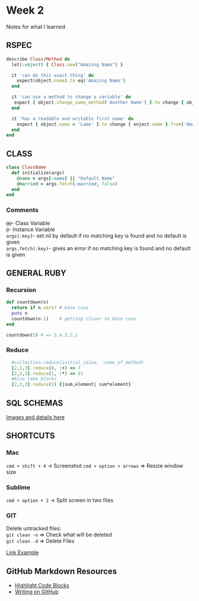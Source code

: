# Week 2
Notes for what I learned
## RSPEC
```ruby
describe Class/Method do
  let(:object) { Class.new("Amazing Name") }

  it 'can do this exact thing' do
    expect(object.name).to eq('Amazing Name')
  end

  it 'can use a method to change a variable' do
   expect { object.change_name_method('Another Name') }.to change { object.name }.to 'Lame'
  end

  it 'has a readable and writable first name' do
    expect { object.name = 'Lame' }.to change { onject.name }.from('Amazing Name').to('Lame')
  end
end
```

## CLASS
```ruby
class ClassName
  def initialize(args)
    @name = args[:name] || "Default Name"
    @married = args.fetch(:married, false)
  end
end
```
### Comments
`@@`- Class Variable  
`@`- Instance Variable  
`args[:key]`- set nil by default if no matching key is found and no default is given  
`args.fetch(:key)`- gives an error if no matching key is found and no default is given  

## GENERAL RUBY
### Recursion
```ruby
def countdown(n)
  return if n.zero? # base case
  puts n
  countdown(n-1)    # getting closer to base case
end

countdown(5) # => 5,4,3,2,1
```
### Reduce
```ruby 
  #collection.reduce(initial_value, :name_of_method)
  [2,2,3].reduce(0, :+) => 7
  [2,2,3].reduce(1, :*) => 12
  #Also take blocks
  [2,2,3].reduce(1) {|sum,element| sum*element}
```
## SQL SCHEMAS
[Images and details here](sql/README.md)

## SHORTCUTS
### Mac
` cmd + shift + 4 ` -> Screenshot
` cmd + option + arrows ` => Resize window size
### Sublime
` cmd + option + 2 ` -> Split screen in two files  
### GIT  
Delete untracked files:  
` git clean -n ` => Check what will be deleted  
` git clean -d ` => Delete Files  

<p><a href="https://github.com/LucasKuhn/notes">Link Example</a></p>

## GitHub Markdown Resources
- [Highlight Code Blocks](https://help.github.com/articles/creating-and-highlighting-code-blocks/)
- [Writing on GitHub](https://help.github.com/categories/writing-on-github/)
